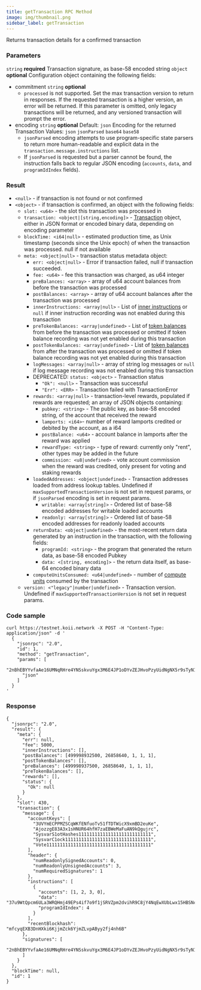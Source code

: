 ```yaml
---
title: getTransaction RPC Method
image: img/thumbnail.png
sidebar_label: getTransaction
---
```


Returns transaction details for a confirmed transaction

### Parameters
`string` **required**
Transaction signature, as base-58 encoded string
`object` **optional**
Configuration object containing the following fields:
- commitment `string` **optional**
  - `processed` is not supported.
    Set the max transaction version to return in responses. If the requested transaction is a higher version, an error will be returned. If this parameter is omitted, only legacy transactions will be returned, and any versioned transaction will prompt the error.
- encoding `string` **optional**
  Default: `json`
  Encoding for the returned Transaction
  Values: `json` `jsonParsed` `base64` `base58`
  - `jsonParsed` encoding attempts to use program-specific state parsers to return more human-readable and explicit data in the `transaction.message.instructions` list.
  - If `jsonParsed` is requested but a parser cannot be found, the instruction falls back to regular JSON encoding (`accounts`, `data`, and `programIdIndex` fields).

### Result

*   `<null>` - if transaction is not found or not confirmed
*   `<object>` - if transaction is confirmed, an object with the following fields:
    *   `slot: <u64>` - the slot this transaction was processed in
    *   `transaction: <object|[string,encoding]>` - [Transaction](/develop/rpcapi/json-structures#transactions) object, either in JSON format or encoded binary data, depending on encoding parameter
    *   `blockTime: <i64|null>` - estimated production time, as Unix timestamp (seconds since the Unix epoch) of when the transaction was processed. null if not available
    *   `meta: <object|null>` - transaction status metadata object:
        *   `err: <object|null>` - Error if transaction failed, null if transaction succeeded.
        *   `fee: <u64>` - fee this transaction was charged, as u64 integer
        *   `preBalances: <array>` - array of u64 account balances from before the transaction was processed
        *   `postBalances: <array>` - array of u64 account balances after the transaction was processed
        *   `innerInstructions: <array|null>` - List of [inner instructions](/develop/rpcapi/json-structures#inner-instructions) or `null` if inner instruction recording was not enabled during this transaction
        *   `preTokenBalances: <array|undefined>` - List of [token balances](/develop/rpcapi/json-structures#token-balances) from before the transaction was processed or omitted if token balance recording was not yet enabled during this transaction
        *   `postTokenBalances: <array|undefined>` - List of [token balances](/develop/rpcapi/json-structures#token-balances) from after the transaction was processed or omitted if token balance recording was not yet enabled during this transaction
        *   `logMessages: <array|null>` - array of string log messages or `null` if log message recording was not enabled during this transaction
        *   DEPRECATED: `status: <object>` - Transaction status
            *   `"Ok": <null>` - Transaction was successful
            *   `"Err": <ERR>` - Transaction failed with TransactionError
        *   `rewards: <array|null>` - transaction-level rewards, populated if rewards are requested; an array of JSON objects containing:
            *   `pubkey: <string>` - The public key, as base-58 encoded string, of the account that received the reward
            *   `lamports: <i64>`\- number of reward lamports credited or debited by the account, as a i64
            *   `postBalance: <u64>` - account balance in lamports after the reward was applied
            *   `rewardType: <string>` - type of reward: currently only "rent", other types may be added in the future
            *   `commission: <u8|undefined>` - vote account commission when the reward was credited, only present for voting and staking rewards
        *   `loadedAddresses: <object|undefined>` - Transaction addresses loaded from address lookup tables. Undefined if `maxSupportedTransactionVersion` is not set in request params, or if `jsonParsed` encoding is set in request params.
            *   `writable: <array[string]>` - Ordered list of base-58 encoded addresses for writable loaded accounts
            *   `readonly: <array[string]>` - Ordered list of base-58 encoded addresses for readonly loaded accounts
        *   `returnData: <object|undefined>` - the most-recent return data generated by an instruction in the transaction, with the following fields:
            *   `programId: <string>` - the program that generated the return data, as base-58 encoded Pubkey
            *   `data: <[string, encoding]>` - the return data itself, as base-64 encoded binary data
        *   `computeUnitsConsumed: <u64|undefined>` - number of [compute units](http://localhost:3000/compute/introduction) consumed by the transaction
    *   `version: <"legacy"|number|undefined>` - Transaction version. Undefined if `maxSupportedTransactionVersion` is not set in request params.

### Code sample

```
curl https://testnet.koii.network -X POST -H "Content-Type: application/json" -d '
  {
    "jsonrpc": "2.0",
    "id": 1,
    "method": "getTransaction",
    "params": [
      "2nBhEBYYvfaAe16UMNqRHre4YNSskvuYgx3M6E4JP1oDYvZEJHvoPzyUidNgNX5r9sTyN1J9UxtbCXy2rqYcuyuv",
      "json"
    ]
  }
'
```


### Response

```
{
  "jsonrpc": "2.0",
  "result": {
    "meta": {
      "err": null,
      "fee": 5000,
      "innerInstructions": [],
      "postBalances": [499998932500, 26858640, 1, 1, 1],
      "postTokenBalances": [],
      "preBalances": [499998937500, 26858640, 1, 1, 1],
      "preTokenBalances": [],
      "rewards": [],
      "status": {
        "Ok": null
      }
    },
    "slot": 430,
    "transaction": {
      "message": {
        "accountKeys": [
          "3UVYmECPPMZSCqWKfENfuoTv51fTDTWicX9xmBD2euKe",
          "AjozzgE83A3x1sHNUR64hfH7zaEBWeMaFuAN9kQgujrc",
          "SysvarS1otHashes111111111111111111111111111",
          "SysvarC1ock11111111111111111111111111111111",
          "Vote111111111111111111111111111111111111111"
        ],
        "header": {
          "numReadonlySignedAccounts": 0,
          "numReadonlyUnsignedAccounts": 3,
          "numRequiredSignatures": 1
        },
        "instructions": [
          {
            "accounts": [1, 2, 3, 0],
            "data": "37u9WtQpcm6ULa3WRQHmj49EPs4if7o9f1jSRVZpm2dvihR9C8jY4NqEwXUbLwx15HBSNcP1",
            "programIdIndex": 4
          }
        ],
        "recentBlockhash": "mfcyqEXB3DnHXki6KjjmZck6YjmZLvpAByy2fj4nh6B"
      },
      "signatures": [
        "2nBhEBYYvfaAe16UMNqRHre4YNSskvuYgx3M6E4JP1oDYvZEJHvoPzyUidNgNX5r9sTyN1J9UxtbCXy2rqYcuyuv"
      ]
    }
  },
  "blockTime": null,
  "id": 1
}
```
